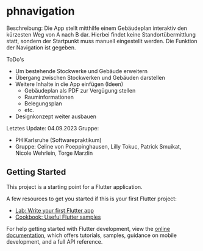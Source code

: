 # phnavigation
Beschreibung: Die App stellt mitthilfe einem Gebäudeplan interaktiv den kürzesten Weg von A nach B dar. Hierbei findet keine Standortübermittlung statt, sondern der Startpunkt muss manuell eingestellt werden.
Die Funktion der Navigation ist gegeben.

ToDo's
- Um bestehende Stockwerke und Gebäude erweitern
- Übergang zwischen Stockwerken und Gebäuden darstellen
- Weitere Inhalte in die App einfügen (Ideen)
  -   Gebäudeplan als PDF zur Vergügung stellen
  -   Rauminformationen
  -   Belegungsplan
  -   etc.
- Designkonzept weiter ausbauen

Letztes Update: 04.09.2023
Gruppe: 
- PH Karlsruhe (Softwarepraktikum)
- Gruppe: Celine von Poeppinghausen, Lilly Tokuc, Patrick Smuikat, Nicole Wehrlein, Torge Marzlin


## Getting Started

This project is a starting point for a Flutter application.

A few resources to get you started if this is your first Flutter project:

- [Lab: Write your first Flutter app](https://docs.flutter.dev/get-started/codelab)
- [Cookbook: Useful Flutter samples](https://docs.flutter.dev/cookbook)

For help getting started with Flutter development, view the
[online documentation](https://docs.flutter.dev/), which offers tutorials,
samples, guidance on mobile development, and a full API reference.
